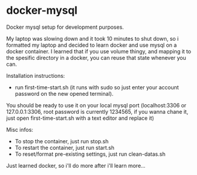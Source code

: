 # docker-mysql
Docker mysql setup for development purposes.

My laptop was slowing down and it took 10 minutes to shut down, so i formatted my laptop and decided to learn docker and
use mysql on a docker container. I learned that if you use volume thingy, and mapping it to the spesific directory in
a docker, you can reuse that state whenever you can. 

Installation instructions: 
- run first-time-start.sh (it runs with sudo so just enter your account password on the new opened terminal).

You should be ready to use it on your local mysql port (localhost:3306 or 127.0.0.1:3306, root password is currently 1234565, if you wanna chane it, just open first-time-start.sh with a text editor and replace it)

Misc infos:
- To stop the container, just run stop.sh
- To restart the container, just run start.sh
- To reset/format pre-existing settings, just run clean-datas.sh

Just learned docker, so i'll do more after i'll learn more...
